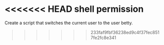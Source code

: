 <<<<<<< HEAD
shell permission
=======
Create a script that switches the current user to the user betty.
>>>>>>> 233faf9fbf36238ed9c4f37fec8517fe2fc8e341
